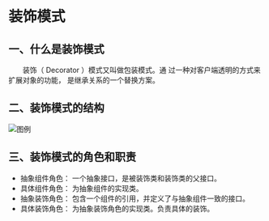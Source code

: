 # 装饰模式

## 一、什么是装饰模式

　　装饰（ Decorator ）模式又叫做包装模式。通
过一种对客户端透明的方式来扩展对象的功能，
是继承关系的一个替换方案。

## 二、装饰模式的结构

![图例](file:///e:/OneDrive/image/decorator.png)

## 三、装饰模式的角色和职责

- 抽象组件角色：
    一个抽象接口，是被装饰类和装饰类的父接口。
- 具体组件角色：
    为抽象组件的实现类。
- 抽象装饰角色：
    包含一个组件的引用，并定义了与抽象组件一致的接口。
- 具体装饰角色：
    为抽象装饰角色的实现类。负责具体的装饰。

